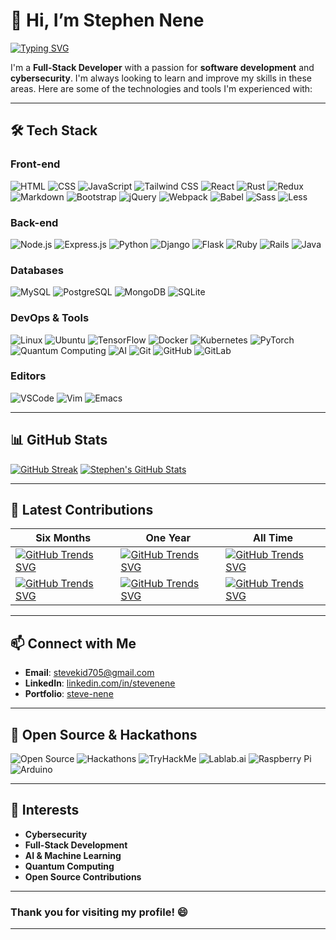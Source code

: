 

# 👋 Hi, I’m Stephen Nene

[![Typing SVG](https://readme-typing-svg.herokuapp.com?font=Arbutus&duration=2000&pause=500&color=11F70E&center=true&vCenter=true&width=435&lines=Cyber+Security;FullStack+Developer)](https://git.io/typing-svg)

I'm a **Full-Stack Developer** with a passion for **software development** and **cybersecurity**. I'm always looking to learn and improve my skills in these areas. Here are some of the technologies and tools I'm experienced with:

---

## 🛠️ **Tech Stack**

### **Front-end**

 ![HTML](https://img.shields.io/badge/HTML-E34F26.svg?style=for-the-badge&logo=html5&logoColor=white)
 ![CSS](https://img.shields.io/badge/CSS-1572B6.svg?style=for-the-badge&logo=css3&logoColor=white)
 ![JavaScript](https://img.shields.io/badge/JavaScript-F7DF1E.svg?style=for-the-badge&logo=javascript&logoColor=black)
 ![Tailwind CSS](https://img.shields.io/badge/Tailwind%20CSS-38B2AC.svg?style=for-the-badge&logo=tailwind-css&logoColor=white)
 ![React](https://img.shields.io/badge/React-61DAFB.svg?style=for-the-badge&logo=react&logoColor=white)
 ![Rust](https://img.shields.io/badge/Rust-000000.svg?style=for-the-badge&logo=rust&logoColor=white)
 ![Redux](https://img.shields.io/badge/Redux-764ABC.svg?style=for-the-badge&logo=redux&logoColor=white) 
 ![Markdown](https://img.shields.io/badge/Markdown-000000.svg?style=for-the-badge&logo=markdown&logoColor=white) 
 ![Bootstrap](https://img.shields.io/badge/Bootstrap-7952B3.svg?style=for-the-badge&logo=bootstrap&logoColor=white) 
 ![jQuery](https://img.shields.io/badge/jQuery-0769AD.svg?style=for-the-badge&logo=jquery&logoColor=white) 
 ![Webpack](https://img.shields.io/badge/Webpack-8DD6F9.svg?style=for-the-badge&logo=webpack&logoColor=black) 
 ![Babel](https://img.shields.io/badge/Babel-F9DC3E.svg?style=for-the-badge&logo=babel&logoColor=black) 
 ![Sass](https://img.shields.io/badge/Sass-CC6699.svg?style=for-the-badge&logo=sass&logoColor=white) 
 ![Less](https://img.shields.io/badge/Less-1D365D.svg?style=for-the-badge&logo=less&logoColor=white) 


### **Back-end**
![Node.js](https://img.shields.io/badge/Node.js-339933.svg?style=for-the-badge&logo=node.js&logoColor=white)
![Express.js](https://img.shields.io/badge/Express.js-000000.svg?style=for-the-badge&logo=express&logoColor=white)
![Python](https://img.shields.io/badge/Python-3776AB.svg?style=for-the-badge&logo=python&logoColor=white)
![Django](https://img.shields.io/badge/Django-092E20.svg?style=for-the-badge&logo=django&logoColor=white)
![Flask](https://img.shields.io/badge/Flask-000000.svg?style=for-the-badge&logo=flask&logoColor=white)
![Ruby](https://img.shields.io/badge/Ruby-CC342D.svg?style=for-the-badge&logo=ruby&logoColor=white)
![Rails](https://img.shields.io/badge/Rails-CC0000.svg?style=for-the-badge&logo=ruby-on-rails&logoColor=white)
![Java](https://img.shields.io/badge/Java-007396.svg?style=for-the-badge&logo=java&logoColor=white)



### **Databases**
![MySQL](https://img.shields.io/badge/MySQL-4479A1.svg?style=for-the-badge&logo=mysql&logoColor=white)
![PostgreSQL](https://img.shields.io/badge/PostgreSQL-336791.svg?style=for-the-badge&logo=postgresql&logoColor=white)
![MongoDB](https://img.shields.io/badge/MongoDB-47A248.svg?style=for-the-badge&logo=mongodb&logoColor=white)
![SQLite](https://img.shields.io/badge/SQLite-003B57.svg?style=for-the-badge&logo=sqlite&logoColor=white)


### **DevOps & Tools**

![Linux](https://img.shields.io/badge/Linux-FCC624.svg?style=for-the-badge&logo=linux&logoColor=black) 
![Ubuntu](https://img.shields.io/badge/Ubuntu-E95420.svg?style=for-the-badge&logo=ubuntu&logoColor=white)
![TensorFlow](https://img.shields.io/badge/TensorFlow-FF6F00.svg?style=for-the-badge&logo=tensorflow&logoColor=white) 
![Docker](https://img.shields.io/badge/Docker-2496ED.svg?style=for-the-badge&logo=docker&logoColor=white) 
![Kubernetes](https://img.shields.io/badge/Kubernetes-326CE5.svg?style=for-the-badge&logo=kubernetes&logoColor=white) 
![PyTorch](https://img.shields.io/badge/PyTorch-EE4C2C.svg?style=for-the-badge&logo=pytorch&logoColor=white) 
![Quantum Computing](https://img.shields.io/badge/Quantum_Computing-4285F4.svg?style=for-the-badge&logo=ibm&logoColor=white) 
![AI](https://img.shields.io/badge/AI-4285F4.svg?style=for-the-badge&logo=google&logoColor=white) 
![Git](https://img.shields.io/badge/Git-F05032.svg?style=for-the-badge&logo=git&logoColor=white) 
![GitHub](https://img.shields.io/badge/GitHub-181717.svg?style=for-the-badge&logo=github&logoColor=white) 
![GitLab](https://img.shields.io/badge/GitLab-FCA121.svg?style=for-the-badge&logo=gitlab&logoColor=white) 

### **Editors**
![VSCode](https://img.shields.io/badge/VSCode-0078d7.svg?style=for-the-badge&logo=visual-studio-code&logoColor=white)
![Vim](https://img.shields.io/badge/Vim-019733.svg?style=for-the-badge&logo=vim&logoColor=white)
![Emacs](https://img.shields.io/badge/Emacs-7F5AB6.svg?style=for-the-badge&logo=gnu-emacs&logoColor=white)

---

## 📊 **GitHub Stats**

[![GitHub Streak](https://github-readme-streak-stats.herokuapp.com?user=stephen-nene&theme=whatsapp-dark2)](https://git.io/streak-stats) 
[![Stephen's GitHub Stats](https://github-readme-stats.vercel.app/api?username=stephen-nene&show_icons=true&theme=radical)](https://github.com/stephen-nene/github-readme-stats)

---

## 🌟 **Latest Contributions**

| Six Months | One Year | All Time |
|------------|----------|----------|
| [![GitHub Trends SVG](https://api.githubtrends.io/user/svg/stephen-nene/langs?time_range=six_months&include_private=true&group=private&loc_metric=changed&theme=dark)](https://githubtrends.io) | [![GitHub Trends SVG](https://api.githubtrends.io/user/svg/stephen-nene/langs?time_range=one_year&theme=bright_lights)](https://githubtrends.io) | [![GitHub Trends SVG](https://api.githubtrends.io/user/svg/stephen-nene/langs?time_range=all_time&theme=synthwaves)](https://githubtrends.io) |
| [![GitHub Trends SVG](https://api.githubtrends.io/user/svg/stephen-nene/repos?time_range=six_months&include_private=true&group=private&loc_metric=changed&theme=dark)](https://githubtrends.io) | [![GitHub Trends SVG](https://api.githubtrends.io/user/svg/stephen-nene/repos?time_range=one_year&include_private=true&group=private&loc_metric=changed&theme=bright_lights)](https://githubtrends.io) | [![GitHub Trends SVG](https://api.githubtrends.io/user/svg/stephen-nene/repos?time_range=all_time&include_private=true&group=private&loc_metric=changed&theme=synthwaves)](https://githubtrends.io) |

---

## 📫 **Connect with Me**

- **Email**: [stevekid705@gmail.com](mailto:stevekid705@gmail.com)
- **LinkedIn**: [linkedin.com/in/stevenene](https://www.linkedin.com/in/stevenene)
- **Portfolio**: [steve-nene](https://stevenene.vercel.app/)

---

## 🚀 **Open Source & Hackathons**

![Open Source](https://img.shields.io/badge/Open_Source-0082C9.svg?style=for-the-badge&logo=open-source-initiative&logoColor=white)
![Hackathons](https://img.shields.io/badge/Hackathons-00C7B7.svg?style=for-the-badge&logo=devpost&logoColor=white)
![TryHackMe](https://img.shields.io/badge/TryHackMe-212C42.svg?style=for-the-badge&logo=tryhackme&logoColor=white)
![Lablab.ai](https://img.shields.io/badge/Lablab.ai-050E2D.svg?style=for-the-badge&logo=lablabai&logoColor=white)
![Raspberry Pi](https://img.shields.io/badge/Raspberry_Pi-C51A4A.svg?style=for-the-badge&logo=raspberry-pi&logoColor=white) 
![Arduino](https://img.shields.io/badge/Arduino-00979D.svg?style=for-the-badge&logo=arduino&logoColor=white) 
   

---

## 🎯 **Interests**

- **Cybersecurity**
- **Full-Stack Development**
- **AI & Machine Learning**
- **Quantum Computing**
- **Open Source Contributions**

---

<!-- -
stephen-nene/stephen-nene is a ✨ special ✨ repository because its `README.md` (this file) appears on your GitHub profile.
You can click the Preview link to take a look at your changes.
- -->


### **Thank you for visiting my profile!** 😄

---
